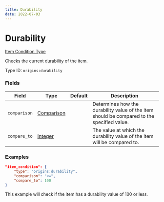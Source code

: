 ```yaml
---
title: Durability
date: 2022-07-03
---
```


#   Durability

[Item Condition Type](../item_condition_types.md)

Checks the current durability of the item.

Type ID: `origins:durability`


### Fields

Field | Type | Default | Description
------|------|---------|------------
`comparison` | [Comparison](../data_types/comparison.md) | | Determines how the durability value of the item should be compared to the specified value.
`compare_to` | [Integer](../data_types/integer.md) | | The value at which the durability value of the item will be compared to.


### Examples

```json
"item_condition": {
    "type": "origins:durability",
    "comparison": "<=",
    "compare_to": 100
}
```

This example will check if the item has a durability value of 100 or less.
